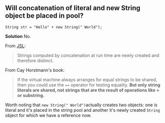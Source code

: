 ## Will concatenation of literal and new String object be placed in pool?
    String str = "Hello" + new String(" World");

**Solution**
No.

From [JSL](https://docs.oracle.com/javase/specs/jls/se8/html/jls-3.html#jls-3.10.5):

> Strings computed by concatenation at run time are newly created and
> therefore distinct.

From Cay Horstmann's book:

> If the virtual machine always arranges for equal strings to be shared,
> then you could use the `==` operator for testing equality. **But only
> string literals are shared, not strings that are the result of
> operations like + or substring.**

Worth noting that `new String(" World")`actually creates two objects: one is literal and it's placed in the string pool and another it's newly created `String` object for which we have a reference now.